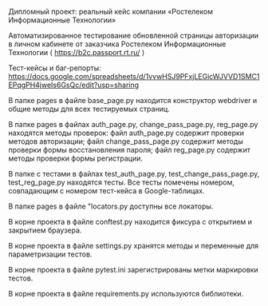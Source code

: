 Дипломный проект: реальный кейс компании «Ростелеком Информационные Технологии»

Автоматизированное тестирование обновленной страницы авторизации в личном кабинете от заказчика Ростелеком Информационные Технологии ( https://b2c.passport.rt.ru/ )

Тест-кейсы и баг-репорты: https://docs.google.com/spreadsheets/d/1vvwHSJ9PFxjLEGicWJVVD1SMC1EPqgPH4jweIs6GsQc/edit?usp=sharing

В папке pages в файле base_page.py находится конструктор webdriver и общие методы для всех тестируемых страниц.

В папке pages в файлах auth_page.py, change_pass_page.py, reg_page.py находятся методы проверок: файл auth_page.py содержит проверки методов авторизации; файл change_pass_page.py содержит методы проверки формы восстановления пароля; файл reg_page.py содержит методы проверки формы регистрации.

В папке с тестами в файлах test_auth_page.py, test_change_pass_page.py, test_reg_page.py находятся тесты. Все тесты помечены номером, совпадающим с номером тест-кейса в Google-таблицах.

В папке pages в файле "locators.py доступны все локаторы.

В корне проекта в файле conftest.py находится фиксура с открытием и закрытием браузера.

В корне проекта в файле settings.py хранятся методы и переменные для параметризации тестов.

В корне проекта в файле pytest.ini зарегистрированы метки маркировки тестов.

В корне проекта в файле requirements.py используются библиотеки.
